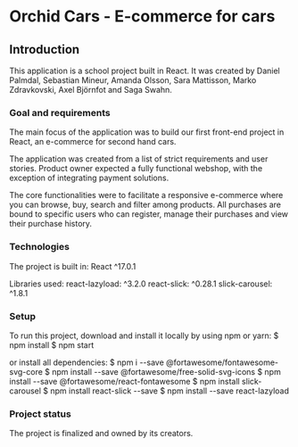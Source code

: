 # Orchid Cars - E-commerce for cars

## Introduction
This application is a school project built in React. It was created by Daniel Palmdal, Sebastian Mineur, Amanda Olsson, Sara Mattisson, Marko Zdravkovski, Axel Björnfot and Saga Swahn.

### Goal and requirements
The main focus of the application was to build our first front-end project in React, an e-commerce for second hand cars.

The application was created from a list of strict requirements and user stories. Product owner expected a fully functional webshop, with the exception of integrating payment solutions.

The core functionalities were to facilitate a responsive e-commerce where you can browse, buy, search and filter among products. All purchases are bound to specific users who can register, manage their purchases and view their purchase history.

### Technologies 
The project is built in:
React ^17.0.1

Libraries used:
react-lazyload: ^3.2.0
react-slick: ^0.28.1
slick-carousel: ^1.8.1

### Setup
To run this project, download and install it locally by using npm or yarn:
$ npm install 
$ npm start

or install all dependencies:
$ npm i --save @fortawesome/fontawesome-svg-core
$ npm install --save @fortawesome/free-solid-svg-icons
$ npm install --save @fortawesome/react-fontawesome
$ npm install slick-carousel
$ npm install react-slick --save
$ npm install --save react-lazyload

### Project status
The project is finalized and owned by its creators.